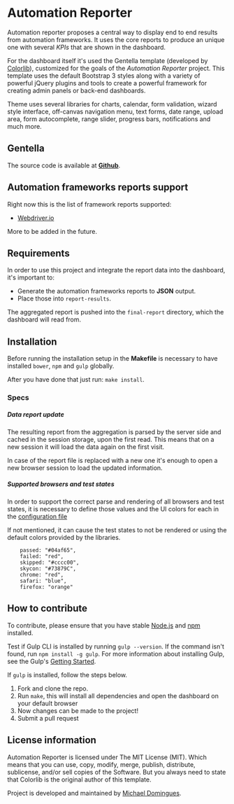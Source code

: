 # Automation Reporter  

Automation reporter proposes a central way to display end to end results from automation frameworks.
It uses the core reports to produce an unique one with several *KPIs* that are shown in the dashboard.

For the dashboard itself it's used the Gentella template (developed by [Colorlib](https://colorlib.com/ "Colorlib - Make Your First Blog")), customized for the goals of the *Automation Reporter* project. This template uses the default Bootstrap 3 styles along with a variety of powerful jQuery plugins and tools to create a powerful framework for creating admin panels or back-end dashboards.

Theme uses several libraries for charts, calendar, form validation, wizard style interface, off-canvas navigation menu, text forms, date range, upload area, form autocomplete, range slider, progress bars, notifications and much more.


## Gentella

The source code is available at **[Github](https://github.com/puikinsh/gentelella)**.

## Automation frameworks reports support

Right now this is the list of framework reports supported:

* [Webdriver.io](http://webdriver.io) 

More to be added in the future.

## Requirements

In order to use this project and integrate the report data into the dashboard, it's important to:

* Generate the automation frameworks reports to **JSON** output.
* Place those into `report-results`.


The aggregated report is pushed into the `final-report` directory, which the dashboard will read from.


## Installation

Before running the installation setup in the **Makefile** is necessary to have installed `bower`, `npm` and `gulp` globally.

After you have done that just run: `make install`.

### Specs

##### Data report update

The resulting report from the aggregation is parsed by the server side and cached in the session storage, upon the first read.
This means that on a new session it will load the data again on the first visit. 

In case of the report file is replaced with a new one it's enough to open a new browser session to load the updated information.


##### Supported browsers and test states

In order to support the correct parse and rendering of all browsers and test states, it is necessary to define those values and the UI colors for each in the [configuration file](https://github.com/michaelDomingues/wdio-reports-dashboard/blob/master/confs.js)

If not mentioned, it can cause the test states to not be rendered or using the default colors provided by the libraries.

```
    passed: "#04af65",
    failed: "red",
    skipped: "#cccc00",
    skycon: "#73879C",
    chrome: "red",
    safari: "blue",
    firefox: "orange"
```

## How to contribute
To contribute, please ensure that you have stable [Node.js](https://nodejs.org/) and [npm](https://npmjs.com) installed.

Test if Gulp CLI is installed by running `gulp --version`.  If the command isn't found, run `npm install -g gulp`.  For more information about installing Gulp, see the Gulp's [Getting Started](https://github.com/gulpjs/gulp/blob/master/docs/getting-started.md).

If `gulp` is installed, follow the steps below.

1. Fork and clone the repo.
2. Run `make`, this will install all dependencies and open the dashboard on your default browser
3. Now changes can be made to the project!
4. Submit a pull request


## License information
Automation Reporter is licensed under The MIT License (MIT). Which means that you can use, copy, modify, merge, publish, distribute, sublicense, and/or sell copies of the Software. But you always need to state that Colorlib is the original author of this template.

Project is developed and maintained by [Michael Domingues](https://github.com/michaelDomingues).
